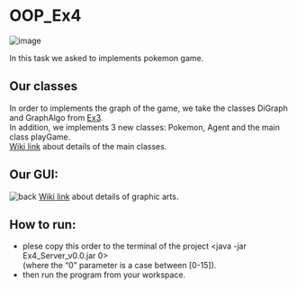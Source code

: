 # OOP_Ex4

![image](https://user-images.githubusercontent.com/80433297/148684563-372b5c1a-bfb0-42bb-948b-3a4444afd5ab.png)

In this task we asked to implements pokemon game.
## Our classes
In order to implements the graph of the game, we take the classes DiGraph and GraphAlgo from [Ex3](https://github.com/chenshtynmetz/OOP_Ex3/tree/master/src). \
In addition, we implements 3 new classes: Pokemon, Agent and the main class playGame. \
[Wiki link](https://github.com/chenshtynmetz/OOP_Ex4/wiki/Details-on-the-main-classes) about details of the main classes.

## Our GUI:
![back](https://user-images.githubusercontent.com/80433297/148686337-8b22f937-73b1-4b84-b388-d1b616167a12.jpeg)
[Wiki link](https://github.com/chenshtynmetz/OOP_Ex4/wiki/our-GUI) about details of graphic arts.

## How to run:
* plese copy this order to the terminal of the project <java -jar Ex4_Server_v0.0.jar 0> \
  (where the “0” parameter is a case between [0-15]).
* then run the program from your workspace.

